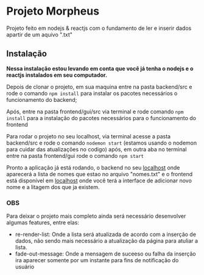 # Projeto Morpheus
  Projeto feito em nodejs & reactjs com o fundamento de ler e inserir dados apartir de um aquivo ".txt"

## Instalação
  **Nessa instalação estou levando em conta que você já tenha o nodejs e o reactjs
  instalados em seu computador.**

  Depois de clonar o projeto, em sua maquina entre na pasta backend/src e
  rode o comando ``` npm install ```
  para instalar os pacotes necessários o funcionamento do backend;

  Após, entre na pasta frontend/gui/src via terminal e rode comando ``` npm install ```
  para a instalação do pacotes necessários para o funcionamento do frontend

  Para rodar o projeto no seu localhost, via terminal acesse a pasta backend/src e rode o comando ``` nodemon start ``` (estamos usando o nodemon para cuidar das atualizações no codigo)
  após, em outra aba no terminal entre na pasta frontend/gui rode o comando ``` npm start ```

  Pronto a aplicação já está rodando, o backend no seu [localhost](http://localhost:3300/names) onde aparecerá a lista de nomes que estao no arquivo "nomes.txt"
  e o frontend está disponível em [localhost](http://localhost:3000/) onde você terá a interface de adicionar novo nome e a litagem dos que ja existem.

### OBS
  Para deixar o projeto mais completo ainda será necessário desenvolver algumas features,
  entre elas:
  - re-render-list: Onde a lista será atualizada de acordo com a inserção de dados, não sendo mais
    necessário a atualização da página para atuliar a lista.
  - fade-out-message: Onde a mensagem de suceeso ou falha da inserção ira aparecer somente por um instante
    para fins de notificação do usuário
